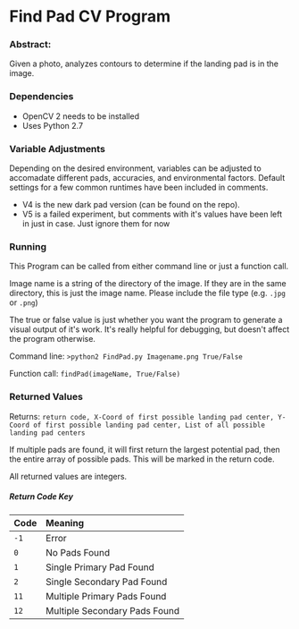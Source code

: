 # Find Pad CV Program #

### Abstract: ###
Given a photo, analyzes contours to determine if the landing pad is in the image.

### Dependencies ###
- OpenCV 2 needs to be installed
- Uses Python 2.7

### Variable Adjustments ###
Depending on the desired environment, variables can be adjusted to accomadate different pads, accuracies, and environmental factors. Default settings for a few common runtimes have been included in comments.
- V4 is the new dark pad version (can be found on the repo). 
- V5 is a failed experiment, but comments with it's values have been left in just in case. Just ignore them for now

### Running ###
This Program can be called from either command line or just a function call. 

Image name is a string of the directory of the image. If they are in the same directory, this is just the image name. Please include the file type (e.g. `.jpg` or `.png`)

The true or false value is just whether you want the program to generate a visual output of it's work. It's really helpful for debugging, but doesn't affect the program otherwise.
  
  Command line: `>python2 FindPad.py Imagename.png True/False`
  
  Function call: `findPad(imageName, True/False)`

### Returned Values ###
Returns: `return code, X-Coord of first possible landing pad center, Y-Coord of first possible landing pad center, List of all possible landing pad centers`

If multiple pads are found, it will first return the largest potential pad, then the entire array of possible pads. This will  be marked in the return code.

All returned values are integers.

##### Return Code Key #####
| Code  | Meaning                         |
|-------|:--------------------------------|
| `-1`	| Error                           |
| `0`	  | No Pads Found                   |
| `1`	  | Single Primary Pad Found        |
| `2`   | Single Secondary Pad Found      |
| `11`	| Multiple Primary Pads Found     |
| `12`	| Multiple Secondary Pads Found	  |
